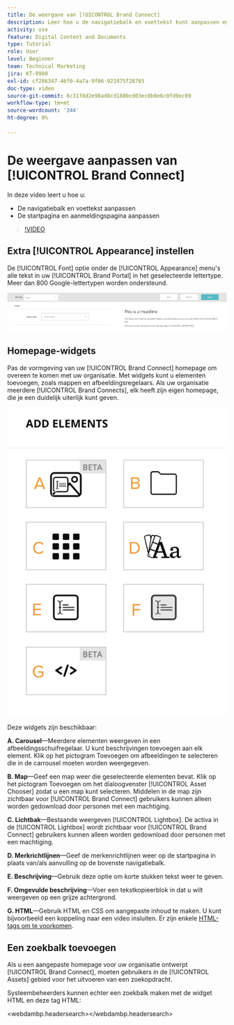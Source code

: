 ```yaml
---
title: De weergave van [!UICONTROL Brand Connect]
description: Leer hoe u de navigatiebalk en voettekst kunt aanpassen en de startpagina en aanmeldingspagina kunt aanpassen in [!UICONTROL Brand Connect] for [!UICONTROL Workfront DAM].
activity: use
feature: Digital Content and Documents
type: Tutorial
role: User
level: Beginner
team: Technical Marketing
jira: KT-8980
exl-id: cf286347-46f0-4a7a-9f06-921975f28765
doc-type: video
source-git-commit: 6c31f8d2e98ad8cd1880cd03ec0b0e6c0fd9ec09
workflow-type: tm+mt
source-wordcount: '344'
ht-degree: 0%

---
```


# De weergave aanpassen van [!UICONTROL Brand Connect]

In deze video leert u hoe u:

* De navigatiebalk en voettekst aanpassen
* De startpagina en aanmeldingspagina aanpassen

>[!VIDEO](https://video.tv.adobe.com/v/335242/?quality=12&learn=on)

## Extra [!UICONTROL Appearance] instellen

De [!UICONTROL Font] optie onder de [!UICONTROL Appearance] menu&#39;s alle tekst in uw [!UICONTROL Brand Portal] in het geselecteerde lettertype. Meer dan 800 Google-lettertypen worden ondersteund.

![De [!UICONTROL Font] optie onder de [!UICONTROL Appearance] menustijl voor de [!UICONTROL Brand Portal]](assets/02-brand-connect-appearance-font.png)

## Homepage-widgets

Pas de vormgeving van uw [!UICONTROL Brand Connect] homepage om overeen te komen met uw organisatie. Met widgets kunt u elementen toevoegen, zoals mappen en afbeeldingsregelaars. Als uw organisatie meerdere [!UICONTROL Brand Connects], elk heeft zijn eigen homepage, die je een duidelijk uiterlijk kunt geven.

![Een schermafbeelding van de beschikbare widgets voor uw [!UICONTROL Brand Connect] homepage](assets/03-brand-connect-home-page-widgets.png)

Deze widgets zijn beschikbaar:

**A. Carousel**—Meerdere elementen weergeven in een afbeeldingsschuifregelaar. U kunt beschrijvingen toevoegen aan elk element. Klik op het pictogram Toevoegen om afbeeldingen te selecteren die in de carrousel moeten worden weergegeven.

**B. Map**—Geef een map weer die geselecteerde elementen bevat. Klik op het pictogram Toevoegen om het dialoogvenster [!UICONTROL Asset Chooser] zodat u een map kunt selecteren. Middelen in de map zijn zichtbaar voor [!UICONTROL Brand Connect] gebruikers kunnen alleen worden gedownload door personen met een machtiging.

**C. Lichtbak**—Bestaande weergeven [!UICONTROL Lightbox]. De activa in de [!UICONTROL Lightbox] wordt zichtbaar voor [!UICONTROL Brand Connect] gebruikers kunnen alleen worden gedownload door personen met een machtiging.

**D. Merkrichtlijnen**—Geef de merkenrichtlijnen weer op de startpagina in plaats van/als aanvulling op de bovenste navigatiebalk.

**E. Beschrijving**—Gebruik deze optie om korte stukken tekst weer te geven.

**F. Omgevulde beschrijving**—Voer een tekstkopieerblok in dat u wilt weergeven op een grijze achtergrond.

**G. HTML**—Gebruik HTML en CSS om aangepaste inhoud te maken. U kunt bijvoorbeeld een koppeling naar een video insluiten. Er zijn enkele [HTML-tags om te voorkomen](https://www.damsuccess.com/hc/en-us/articles/206170043-Brand-Connect-Admin-Guide#html).

## Een zoekbalk toevoegen

Als u een aangepaste homepage voor uw organisatie ontwerpt [!UICONTROL Brand Connect], moeten gebruikers in de [!UICONTROL Assets] gebied voor het uitvoeren van een zoekopdracht.

Systeembeheerders kunnen echter een zoekbalk maken met de widget HTML en deze tag HTML:

&lt;webdambp.headersearch>&lt;/webdambp.headersearch>
